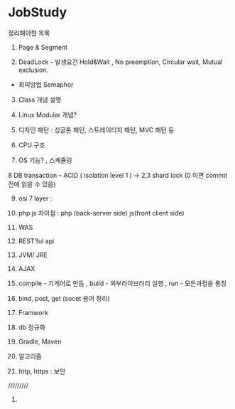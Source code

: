 # JobStudy


정리해야할 목록

1.  Page & Segment

2.  DeadLock – 발생요건 Hold&Wait , No preemption, Circular wait, Mutual exclusion.
-  회피방법 Semaphor

3. Class 개념 설명

4. Linux Modular 개념?

5. 디자인 패턴 : 싱글톤 패턴, 스트레이티지 패턴, MVC 패턴 등

6. CPU 구조

7. OS 기능? , 스케쥴링

8 DB transaction – ACID ( isolation level 1 ) → 2,3 shard lock (0 이면 commit전에 읽을 수 있음)

9. osi 7 layer :  

10. php js 차이점  : php (back-server side) js(front client side)

11. WAS

12. REST’ful api

13. JVM/ JRE

14.  AJAX  

15.  compile - 기계어로 만듬 , bulid - 외부라이브러리 실행 , run - 모든과정을 통칭 

16.   bind, post, get (socet 용어 정리)

17.  Framwork

18.  db 정규화

19.  Gradle, Maven

20. 알고리즘
21.  http, https : 보안


/////////

1.  



